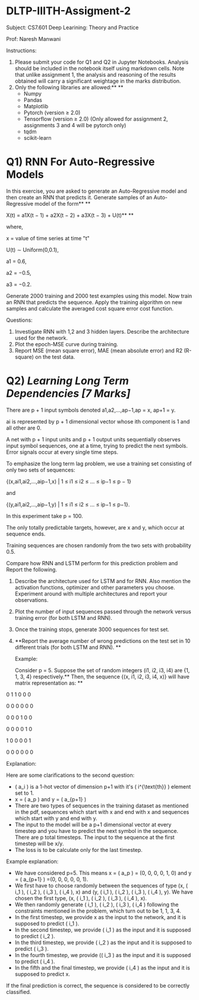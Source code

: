 # DLTP-IIITH-Assigment-2

Subject: CS7.601 Deep Learining: Theory and Practice

Prof: Naresh Manwani

Instructions:

1. Please submit your code for Q1 and Q2 in Jupyter Notebooks. Analysis should be included in the notebook itself using markdown cells. Note that unlike assignment 1, the analysis and reasoning of the results obtained will carry a significant weightage in the marks distribution.
2. Only the following libraries are allowed:** **
   * Numpy
   * Pandas
   * Matplotlib
   * Pytorch (version ≥ 2.0)
   * Tensorflow (version ≥ 2.0) (Only allowed for assignment 2, assignments 3 and 4 will be pytorch only)
   * tqdm
   * scikit-learn

# Q1) RNN For Auto-Regressive Models

In this exercise, you are asked to generate an Auto-Regressive model and then create an RNN that predicts it. Generate samples of an Auto-Regressive model of the form** **

X(t) = a1X(t − 1) + a2X(t − 2) + a3X(t − 3) + U(t)** **

where,

x = value of time series at time "t"

U(t) ∼ Uniform(0,0.1), 

a1 = 0.6,

a2 = −0.5,

a3 = −0.2. 

Generate 2000 training and 2000 test examples using this model. Now train an RNN that predicts the sequence. Apply the training algorithm on new samples and calculate the averaged cost square error cost function.

Questions:

1. Investigate RNN with 1,2 and 3 hidden layers. Describe the architecture used for the network.
2. Plot the epoch-MSE curve during training.
3. Report MSE (mean square error), MAE (mean absolute error) and R2 (R-square) on the test data.

# Q2) *Learning Long Term Dependencies [7 Marks]*

There are p + 1 input symbols denoted a1,a2,...,ap−1,ap = x, ap+1 = y.

ai is represented by p + 1 dimensional vector whose ith component is 1 and all other are 0.

A net with p + 1 input units and p + 1 output units sequentially observes input symbol sequences, one at a time, trying to predict the next symbols. Error signals occur at every single time steps.

To emphasize the long term lag problem, we use a training set consisting of only two sets of sequences:

{(x,ai1,ai2,...,aip−1,x) | 1 ≤ i1 ≤ i2 ≤ ... ≤ ip−1 ≤ p − 1}

and

{(y,ai1,ai2,...,aip−1,y) | 1 ≤ i1 ≤ i2 ≤ ... ≤ ip−1 ≤ p−1}.

In this experiment take p = 100.

The only totally predictable targets, however, are x and y, which occur at sequence ends.

Training sequences are chosen randomly from the two sets with probability 0.5.

Compare how RNN and LSTM perform for this prediction problem and Report the following.

1. Describe the architecture used for LSTM and for RNN. Also mention the activation functions, optimizer and other parameters you choose. Experiment around with multiple architectures and report your observations.
2. Plot the number of input sequences passed through the network versus training error (for both LSTM and RNN).
3. Once the training stops, generate 3000 sequences for test set.
4. **Report the average number of wrong predictions on the test set in 10 different trials (for both LSTM and RNN). **

   Example:

   Consider p = 5. Suppose the set of random integers (i1, i2, i3, i4) are {1, 1, 3, 4} respectively.**  Then, the sequence {(x, i1, i2, i3, i4, x)} will have matrix representation as: **

0 1 1 0 0 0

0 0 0 0 0 0

0 0 0 1 0 0

0 0 0 0 1 0

1 0 0 0 0 1

0 0 0 0 0 0

Explanation:

Here are some clarifications to the second question:

* \( a_i \) is a 1-hot vector of dimension p+1 with it's \( i^{\text{th}} \) element set to 1.
* x = \( a_p \) and y = \( a_{p+1} \)
* There are two types of sequences in the training dataset as mentioned in the pdf, sequences which start with x and end with x and sequences which start with y and end with y.
* The input to the model will be a p+1 dimensional vector at every timestep and you have to predict the next symbol in the sequence. There are p total timesteps. The input to the sequence at the first timestep will be x/y.
* The loss is to be calculate only for the last timestep.

Example explanation:

* We have considered p=5. This means x = \( a_p \) = (0, 0, 0, 0, 1, 0) and y = \( a_{p+1} \) =(0, 0, 0, 0, 0, 1).
* We first have to choose randomly between the sequences of type (x, \( i_1 \), \( i_2 \), \( i_3 \), \( i_4 \), x) and (y, \( i_1 \), \( i_2 \), \( i_3 \), \( i_4 \), y). We have chosen the first type, (x, \( i_1 \), \( i_2 \), \( i_3 \), \( i_4 \), x).
* We then randomly generate \( i_1 \), \( i_2 \), \( i_3 \), \( i_4 \) following the constraints mentioned in the problem, which turn out to be 1, 1, 3, 4.
* In the first timestep, we provide x as the input to the network, and it is supposed to predict \( i_1 \).
* In the second timestep, we provide \( i_1 \) as the input and it is supposed to predict \( i_2 \).
* In the third timestep, we provide \( i_2 \) as the input and it is supposed to predict \( i_3 \).
* In the fourth timestep, we provide (\( i_3 \) as the input and it is supposed to predict \( i_4 \).
* In the fifth and the final timestep, we provide \( i_4 \) as the input and it is supposed to predict x.

If the final prediction is correct, the sequence is considered to be correctly classified.
